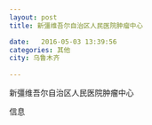 ```yaml
--- 
layout: post 
title: 新彊维吾尔自治区人民医院肿瘤中心

date:   2016-05-03 13:39:56 
categories: 其他  
city: 乌鲁木齐
  
--- 
```

   
新彊维吾尔自治区人民医院肿瘤中心

信息

